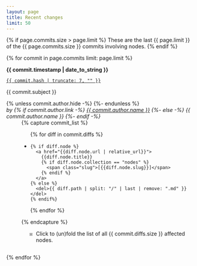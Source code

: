 ```yaml
---
layout: page
title: Recent changes
limit: 50
---
```


<style>

  details > summary {
    margin-left: 30px;
    margin-bottom: 15px;
    padding-inline-start: 1ch;
  }

  details[open] > summary {
    display: none;
  }

  summary { list-style: none; }
  summary::-webkit-details-marker { display: none; }

  details summary::before { 
    position: absolute;
    transform: translateX(-100%);
    padding-right: 1ch;
    content: '⧆';
    color: hsl(0, 0%, 40%);
  }

  summary {
    cursor: pointer; 
    margin-left: 30px;
    padding-inline-start: 1ch;
  }

  li.diff-A, li.diff-M, li.diff-D {
    padding-inline-start: 1ch;
  }
  li.diff-A { list-style-type: '⊞'; }
  li.diff-M { list-style-type: '⊡'; } /* ⧇ */
  li.diff-D { list-style-type: '⊟'; }
  li.diff-A::marker { color: hsl(120, 100%, 40%); }
  li.diff-M::marker { color: hsl(240, 100%, 40%); }
  li.diff-D::marker { color: hsl(  0, 100%, 40%); }

  .author {
    float: right;
    font-style: italic;
  }

</style>

{% if page.commits.size > page.limit %}
These are the last {{ page.limit }} of the {{ page.commits.size }} commits involving nodes.
{% endif %}

<dl>

{% for commit in page.commits limit: page.limit %}

<dt>

<strong>{{ commit.timestamp | date_to_string }}</strong>

<a href="https://github.com/jonsterling/math/commit/{{ commit.hash }}">
  <code>{{ commit.hash | truncate: 7, "" }}</code>
</a>

{{ commit.subject }}

{% unless commit.author.hide -%}
  <span class="author">by
    {% if commit.author.link -%}
      <a href="{{ commit.author.link }}">{{ commit.author.name }}</a>
    {%- else -%}
      {{ commit.author.name }}
    {%- endif -%}
  </span>
{%- endunless %}

</dt>

<dd>

{% capture commit_list %}

<ul>
  {% for diff in commit.diffs %}
  <li class="diff-{{ diff.status }}">

    {% if diff.node %}
      <a href="{{diff.node.url | relative_url}}">
        {{diff.node.title}}
        {% if diff.node.collection == "nodes" %}
          <span class="slug">[{{diff.node.slug}}]</span>
        {% endif %}
      </a>
    {% else %}
      <del>{{ diff.path | split: "/" | last | remove: ".md" }}</del>
    {% endif%}

  </li>
  {% endfor %}
</ul>

{% endcapture %}

<details {% if commit.diffs.size < 7 %}open{% endif %}>
  <summary markdown='span'>Click to (un)fold the list of all {{ commit.diffs.size }} affected nodes.</summary>
  {{ commit_list }}
</details>

</dd>

{% endfor %}

</dl>
